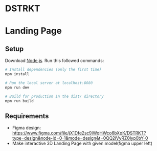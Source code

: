 # DSTRKT
# Landing Page

## Setup
Download [Node.js](https://nodejs.org/en/download/).
Run this followed commands:

``` bash
# Install dependencies (only the first time)
npm install

# Run the local server at localhost:8080
npm run dev

# Build for production in the dist/ directory
npm run build
```

## Requirements
- Figma design:
  https://www.figma.com/file/jX1Dfe2sc9IWqHWco6bXpK/DSTRKT?type=design&node-id=0-1&mode=design&t=0QQ2iVyRZ0Iyp0bY-0
- Make interactive 3D Landing Page with given model(figma upper left)

